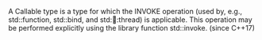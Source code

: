 A Callable type is a type for which the INVOKE operation (used by, e.g., std::function, std::bind, and std::thread::thread) is applicable. This operation may be performed explicitly using the library function std::invoke. (since C++17)

